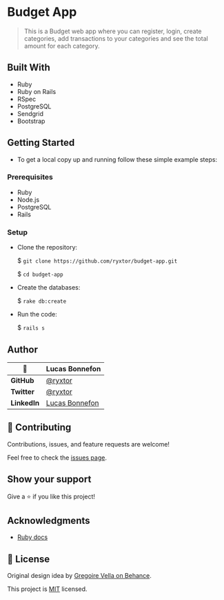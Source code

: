 # Budget App

> This is a Budget web app where you can register, login, create categories, add transactions to your categories and see the total amount for each category.
## Built With
  - Ruby
  - Ruby on Rails
  - RSpec
  - PostgreSQL
  - Sendgrid
  - Bootstrap

## Getting Started

- To get a local copy up and running follow these simple example steps:

### Prerequisites

  - Ruby
  - Node.js
  - PostgreSQL
  - Rails

### Setup

- Clone the repository:

  $ `git clone https://github.com/ryxtor/budget-app.git`

  $ `cd budget-app`

- Create the databases:
  
  $ `rake db:create`

- Run the code:
  
  $ `rails s`
  
## Author

|    👤    | **Lucas Bonnefon**                                             |
| ------------ | ----------------------------------------------------        |
| **GitHub**   | [@ryxtor](https://github.com/ryxtor)                |
| **Twitter**  | [@ryxtor](https://twitter.com/ryxtor)              |
| **LinkedIn** | [Lucas Bonnefon](https://www.linkedin.com/in/lucasbonnefon/)|


## 🤝 Contributing

Contributions, issues, and feature requests are welcome!

Feel free to check the [issues page](../../issues/).

## Show your support

Give a ⭐️ if you like this project!

## Acknowledgments

- [Ruby docs](https://ruby-doc.org)

## 📝 License

Original design idea by [Gregoire Vella on Behance](https://www.behance.net/gregoirevella).

This project is [MIT](./MIT.md) licensed.
